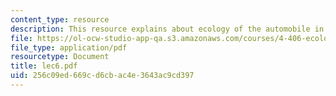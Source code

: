 ```yaml
---
content_type: resource
description: This resource explains about ecology of the automobile in this course.
file: https://ol-ocw-studio-app-qa.s3.amazonaws.com/courses/4-406-ecologies-of-construction-spring-2007/256c09ed669cd6cbac4e3643ac9cd397_lec6.pdf
file_type: application/pdf
resourcetype: Document
title: lec6.pdf
uid: 256c09ed-669c-d6cb-ac4e-3643ac9cd397
---
```

